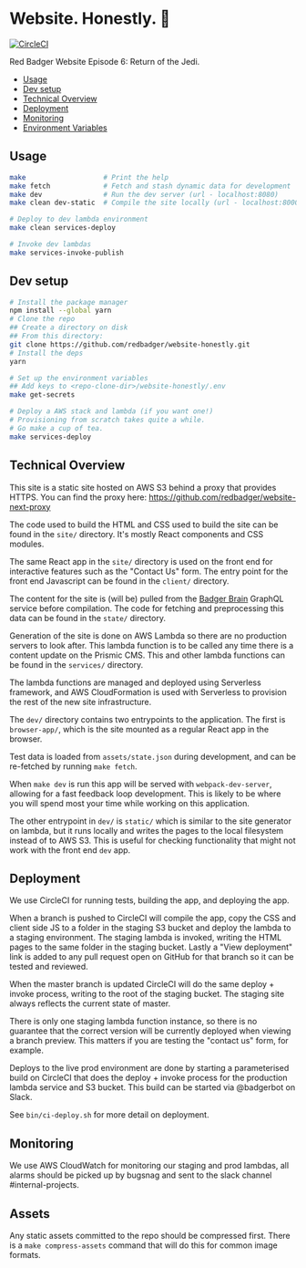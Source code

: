 Website. Honestly. 🦄
==================

[![CircleCI](https://circleci.com/gh/redbadger/website-honestly.svg?style=shield)](https://circleci.com/gh/redbadger/website-honestly)

Red Badger Website Episode 6: Return of the Jedi.

* [Usage](#usage)
* [Dev setup](#dev-setup)
* [Technical Overview](#technical-overview)
* [Deployment](#deployment)
* [Monitoring](#monitoring)
* [Environment Variables](https://github.com/redbadger/website-honestly/blob/master/docs/environment-variables.md)


## Usage

```sh
make                   # Print the help
make fetch             # Fetch and stash dynamic data for development
make dev               # Run the dev server (url - localhost:8080)
make clean dev-static  # Compile the site locally (url - localhost:8000)

# Deploy to dev lambda environment
make clean services-deploy

# Invoke dev lambdas
make services-invoke-publish
```


## Dev setup

```sh
# Install the package manager
npm install --global yarn
# Clone the repo 
## Create a directory on disk
## From this directory:
git clone https://github.com/redbadger/website-honestly.git
# Install the deps
yarn

# Set up the environment variables
## Add keys to <repo-clone-dir>/website-honestly/.env
make get-secrets

# Deploy a AWS stack and lambda (if you want one!)
# Provisioning from scratch takes quite a while.
# Go make a cup of tea.
make services-deploy
```


## Technical Overview

This site is a static site hosted on AWS S3 behind a proxy that provides HTTPS.
You can find the proxy here: https://github.com/redbadger/website-next-proxy

The code used to build the HTML and CSS used to build the site can be found in
the `site/` directory. It's mostly React components and CSS modules.

The same React app in the `site/` directory is used on the front end for
interactive features such as the "Contact Us" form. The entry point for the
front end Javascript can be found in the `client/` directory.

The content for the site is (will be) pulled from the [Badger Brain][bb] GraphQL
service before compilation. The code for fetching and preprocessing this data
can be found in the `state/` directory.

[bb]: https://github.com/redbadger/badger-brain

Generation of the site is done on AWS Lambda so there are no production servers
to look after. This lambda function is to be called any time there is a content
update on the Prismic CMS. This and other lambda functions can be found in the
`services/` directory.

The lambda functions are managed and deployed using Serverless framework, and
AWS CloudFormation is used with Serverless to provision the rest of the new site
infrastructure.

The `dev/` directory contains two entrypoints to the application. The first is
`browser-app/`, which is the site mounted as a regular React app in the browser.

Test data is loaded from `assets/state.json` during development, and can be
re-fetched by running `make fetch`.

When `make dev` is run this app will be served with `webpack-dev-server`,
allowing for a fast feedback loop development. This is likely to be where you
will spend most your time while working on this application.

The other entrypoint in `dev/` is `static/` which is similar to the site
generator on lambda, but it runs locally and writes the pages to the local
filesystem instead of to AWS S3. This is useful for checking functionality that
might not work with the front end `dev` app.


## Deployment

We use CircleCI for running tests, building the app, and deploying the app.

When a branch is pushed to CircleCI will compile the app, copy the CSS and
client side JS to a folder in the staging S3 bucket and deploy the lambda to a
staging environment. The staging lambda is invoked, writing the HTML pages to
the same folder in the staging bucket. Lastly a "View deployment" link is added
to any pull request open on GitHub for that branch so it can be tested and
reviewed.

When the master branch is updated CircleCI will do the same deploy + invoke
process, writing to the root of the staging bucket. The staging site always
reflects the current state of master.

There is only one staging lambda function instance, so there is no guarantee
that the correct version will be currently deployed when viewing a branch
preview. This matters if you are testing the "contact us" form, for example.

Deploys to the live prod environment are done by starting a parameterised build
on CircleCI that does the deploy + invoke process for the production lambda
service and S3 bucket. This build can be started via @badgerbot on Slack.

See `bin/ci-deploy.sh` for more detail on deployment.

## Monitoring

We use AWS CloudWatch for monitoring our staging and prod lambdas, all alarms should be picked up by bugsnag and sent to the slack channel #internal-projects.

## Assets

Any static assets committed to the repo should be compressed first. There is a
`make compress-assets` command that will do this for common image formats.
